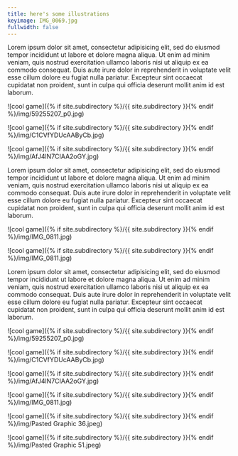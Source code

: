 ```yaml
---
title: here's some illustrations
keyimage: IMG_0069.jpg
fullwidth: false
---
```


Lorem ipsum dolor sit amet, consectetur adipisicing elit, sed do eiusmod
tempor incididunt ut labore et dolore magna aliqua. Ut enim ad minim veniam,
quis nostrud exercitation ullamco laboris nisi ut aliquip ex ea commodo
consequat. Duis aute irure dolor in reprehenderit in voluptate velit esse
cillum dolore eu fugiat nulla pariatur. Excepteur sint occaecat cupidatat non
proident, sunt in culpa qui officia deserunt mollit anim id est laborum.

![cool game]({% if site.subdirectory %}/{{ site.subdirectory }}{% endif %}/img/59255207_p0.jpg)

![cool game]({% if site.subdirectory %}/{{ site.subdirectory }}{% endif %}/img/C1CVfYDUcAAByCb.jpg)

![cool game]({% if site.subdirectory %}/{{ site.subdirectory }}{% endif %}/img/AfJ4lN7CIAA2oGY.jpg)

Lorem ipsum dolor sit amet, consectetur adipisicing elit, sed do eiusmod
tempor incididunt ut labore et dolore magna aliqua. Ut enim ad minim veniam,
quis nostrud exercitation ullamco laboris nisi ut aliquip ex ea commodo
consequat. Duis aute irure dolor in reprehenderit in voluptate velit esse
cillum dolore eu fugiat nulla pariatur. Excepteur sint occaecat cupidatat non
proident, sunt in culpa qui officia deserunt mollit anim id est laborum.

![cool game]({% if site.subdirectory %}/{{ site.subdirectory }}{% endif %}/img/IMG_0811.jpg)

![cool game]({% if site.subdirectory %}/{{ site.subdirectory }}{% endif %}/img/IMG_0811.jpg)

Lorem ipsum dolor sit amet, consectetur adipisicing elit, sed do eiusmod
tempor incididunt ut labore et dolore magna aliqua. Ut enim ad minim veniam,
quis nostrud exercitation ullamco laboris nisi ut aliquip ex ea commodo
consequat. Duis aute irure dolor in reprehenderit in voluptate velit esse
cillum dolore eu fugiat nulla pariatur. Excepteur sint occaecat cupidatat non
proident, sunt in culpa qui officia deserunt mollit anim id est laborum.

![cool game]({% if site.subdirectory %}/{{ site.subdirectory }}{% endif %}/img/59255207_p0.jpg)

![cool game]({% if site.subdirectory %}/{{ site.subdirectory }}{% endif %}/img/C1CVfYDUcAAByCb.jpg)

![cool game]({% if site.subdirectory %}/{{ site.subdirectory }}{% endif %}/img/AfJ4lN7CIAA2oGY.jpg)

![cool game]({% if site.subdirectory %}/{{ site.subdirectory }}{% endif %}/img/IMG_0811.jpg)

![cool game]({% if site.subdirectory %}/{{ site.subdirectory }}{% endif %}/img/Pasted Graphic 36.jpeg)

![cool game]({% if site.subdirectory %}/{{ site.subdirectory }}{% endif %}/img/Pasted Graphic 51.jpeg)
